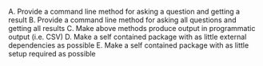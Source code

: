 A. Provide a command line method for asking a question and getting a result
B. Provide a command line method for asking all questions and getting all results
C. Make above methods produce output in programmatic output (i.e. CSV)
D. Make a self contained package with as little external dependencies as possible
E. Make a self contained package with as little setup required as possible
